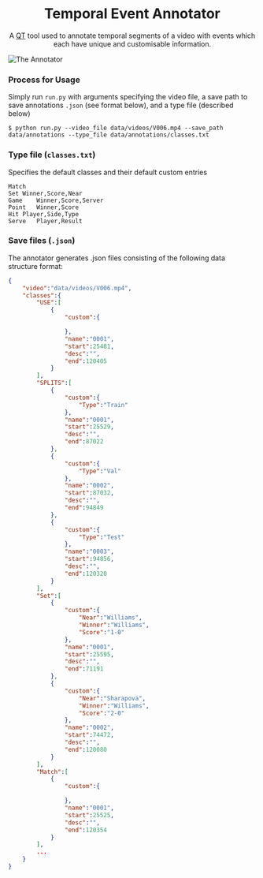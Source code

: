 <h1 align='center'>Temporal Event Annotator</h1>
<p align=center>
A <a href="https://www.qt.io/">QT</a> tool used to annotate temporal segments of a video with events which each have unique and customisable information.
</p>

![The Annotator](annotator.png)

### Process for Usage
Simply run `run.py` with arguments specifying the video file, a save path to save annotations `.json` (see format below), 
and a type file (described below)
```shell script
$ python run.py --video_file data/videos/V006.mp4 --save_path data/annotations --type_file data/annotations/classes.txt 
```

### Type file (`classes.txt`)
Specifies the default classes and their default custom entries
```text
Match	
Set	Winner,Score,Near
Game	Winner,Score,Server
Point	Winner,Score
Hit	Player,Side,Type
Serve	Player,Result

```

### Save files (`.json`)
The annotator generates .json files consisting of the following data structure format:
```json
{
    "video":"data/videos/V006.mp4",
    "classes":{
        "USE":[
            {
                "custom":{

                },
                "name":"0001",
                "start":25481,
                "desc":"",
                "end":120405
            }
        ],
        "SPLITS":[
            {
                "custom":{
                    "Type":"Train"
                },
                "name":"0001",
                "start":25529,
                "desc":"",
                "end":87022
            },
            {
                "custom":{
                    "Type":"Val"
                },
                "name":"0002",
                "start":87032,
                "desc":"",
                "end":94849
            },
            {
                "custom":{
                    "Type":"Test"
                },
                "name":"0003",
                "start":94856,
                "desc":"",
                "end":120320
            }
        ],
        "Set":[
            {
                "custom":{
                    "Near":"Williams",
                    "Winner":"Williams",
                    "Score":"1-0"
                },
                "name":"0001",
                "start":25595,
                "desc":"",
                "end":71191
            },
            {
                "custom":{
                    "Near":"Sharapova",
                    "Winner":"Williams",
                    "Score":"2-0"
                },
                "name":"0002",
                "start":74472,
                "desc":"",
                "end":120080
            }
        ],
        "Match":[
            {
                "custom":{

                },
                "name":"0001",
                "start":25525,
                "desc":"",
                "end":120354
            }
        ],
        ...
    }
}
```

